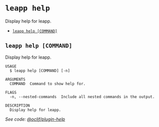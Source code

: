 `leapp help`
============

Display help for leapp.

* [`leapp help [COMMAND]`](#leapp-help-command)

## `leapp help [COMMAND]`

Display help for leapp.

```console
USAGE
  $ leapp help [COMMAND] [-n]

ARGUMENTS
  COMMAND  Command to show help for.

FLAGS
  -n, --nested-commands  Include all nested commands in the output.

DESCRIPTION
  Display help for leapp.
```

_See code: [@oclif/plugin-help](https://github.com/oclif/plugin-help/blob/v5.1.12/src/commands/help.ts)_
